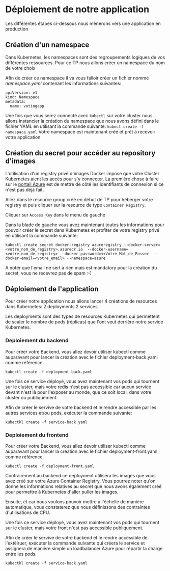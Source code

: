 # Déploiement de notre application

Les différentes étapes ci-dessous nous mènerons vers une application en production

## Création d'un namespace

Dans Kubernetes, les namespaces sont des regroupements logiques de vos différentes ressources.
Pour ce TP nous allons créer un namespace du nom de votre choix

Afin de créer ce namespace il va vous falloir créer un fichier nommé *namespace.yaml* contenant les informations suivantes:

```
apiVersion: v1
kind: Namespace
metadata:
  name: votingapp
```

Une fois que vous serez connecté avec `kubectl` sur votre cluster nous allons instancier la création du namespace que nous avons défini dans le fichier YAML en utilisant la commande suivante: `kubecl create -f namespace.yaml`
Votre namespace est maintenant créé et prêt à recevoir votre application

## Création du secret pour accéder au repository d'images

L'utilisation d'un registry privé d'images Docker impose que votre Cluster Kubernetes aient les accès pour s'y connecter.
La première chose à faire sur le [portail Azure](https://portal.azure.com) est de mettre de côté les identifiants de connexion si ce n'est pas déjà fait.

Allez dans le resource group créé en début de TP pour héberger votre registry et puis cliquer sur la resource de type `Container Registry`.

Cliquer sur `Access Key` dans le menu de gauche
<image>

Dans la blade de gauche vous avez maintenant toutes les informations pour pouvoir créer le secret dans Kubernetes et profiter de votre registry privé en utilisant la commande suivante:

```
kubectl create secret docker-registry azureregistry --docker-server=<votre_nom_de_registry>.azurecr.io  --docker-username=<votre_nom_de_registry> --docker-password=<<Votre_Mot_de_Passe>  --docker-email=<votre_email> --namespace=azure
```

A noter que l'email ne sert à rien mais est mandatory pour la création du secret, vous ne recevrez pas de spam :-)

## Déploiement de l'application

Pour créer notre application nous allons lancer 4 créations de resources dans Kubernetes:
2 deployments
2 services

Les deployments sont des types de resources Kubernetes qui permettent de scaler le nombre de pods (réplicas) que l'ont veut derrière notre service Kubernetes.

### Deploiement du backend

Pour créer votre Backend, vous allez devoir utiliser kubectl comme auparavant pour lancer la création avec le fichier deployment-back.yaml comme référence.

```
kubectl create -f deployment-back.yaml
```

Une fois ce service déployé, vous avez maintenant vos pods qui tournent sur le cluster, mais votre redis n'est pas accessible car aucun service devant n'est là pour l'exposer au monde, que ce soit local, dans votre cluster ou publiquement.

Afin de créer le servive de votre backend et le rendre accessible par les autres services et/ou pods, exécuter la commande suivante:

```
kubectkl create -f service-back.yaml
```


### Deploiement du frontend

Pour créer votre Backend, vous allez devoir utiliser kubectl comme auparavant pour lancer la création avec le fichier deployment-front.yaml comme référence.

```
kubectl create -f deployment-front.yaml
```

Contrairement au backend ce deployment utilisera les images que vous avez créé sur votre Azure Container Registry. Vous pourrez noter qu'on donne les informations relatives au secret que nous avons également créé pour permettre à Kubernetes d'aller puller les images.

Ensuite, et car nous voulons pouvoir mettre à l'échelle de manière automatique, vous constaterez que nous définissons des contraintes d'utilisations de CPU.

Une fois ce service déployé, vous avez maintenant vos pods qui tournent sur le cluster, mais votre front n'est pas accessible publiquement.

Afin de créer le servive de votre backend et le rendre accessible de l'extéiruer, exécuter la commande suivante qui créera le service et assignera de manière simple un loadbalancer Azure pour répartir la charge entre les pods.

```
kubectkl create -f service-back.yaml
```
